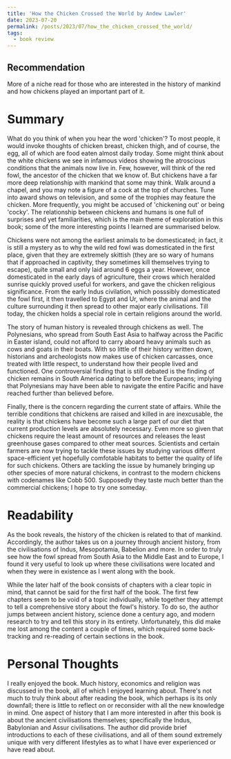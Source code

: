 ```yaml
---
title: 'How the Chicken Crossed the World by Andew Lawler'
date: 2023-07-20
permalink: /posts/2023/07/how_the_chicken_crossed_the_world/
tags:
  - book review
---
```


Recommendation
------
More of a niche read for those who are interested in the history of mankind and how chickens played an important part of it.


Summary
======
What do you think of when you hear the word 'chicken'? To most people, it would invoke thoughts of chicken breast, chicken thigh, and of course, the egg, all of which are food eaten almost daily troday. Some might think about the white chickens we see in infamous videos showing the atroscious conditions that the animals now live in. Few, however, will think of the red fowl, the ancestor of the chicken that we know of. But chickens have a far more deep relationship with mankind that some may think. Walk around a chapel, and you may note a figure of a cock at the top of churches. Tune into award shows on television, and some of the trophies may feature the chicken. More frequently, you might be accused of 'chickening out' or being 'cocky'. The relationship between chickens and humans is one full of surprises and yet familiarities, which is the main theme of exploration in this book; some of the more interesting points I learned are summarised below.

Chickens were not among the earliest animals to be domesticated; in fact, it is still a mystery as to why the wild red fowl was domesticated in the first place, given that they are extremely skittish (they are so wary of humans that if approached in captivity, they sometimes kill themselves trying to escape), quite small and only laid around 6 eggs a year. However, once domesticated in the early days of agriculture, their crows which heralded sunrise quickly proved useful for workers, and gave the chicken religious significance. From the early Indus civilation, which posssibly domesticated the fowl first, it then travelled to Egypt and Ur, where the animal and the culture surrounding it then spread to other major early civilisations. Till today, the chicken holds a special role in certain religions around the world.

The story of human history is revealed through chickens as well. The Polynesians, who spread from South East Asia to halfway across the Pacific in Easter island, could not afford to carry aboard heavy animals such as cows and goats in their boats. With so little of their history written down, historians and archeologists now makes use of chicken carcasses, once treated with little respect, to understand how their people lived and functioned. One controversial finding that is still debated is the finding of chicken remains in South America dating to before the Europeans; implying that Polynesians may have been able to navigate the entire Pacific and have reached further than believed before.

Finally, there is the concern regarding the current state of affairs. While the terrible conditions that chickens are raised and killed in are inexcusable, the reality is that chickens have become such a large part of our diet that current production levels are absolutely necessary. Even more so given that chickens require the least amount of resources and releases the least greenhouse gases compared to other meat sources. Scientists and certain farmers are now trying to tackle these issues by studying various differnt space-efficient yet hopefully comfotable habitats to better the quality of life for such chickens. Others are tackling the issue by humanely bringing up other species of more natural chickens, in contrast to the modern chickens with codenames like Cobb 500. Supposedly they taste much better than the commercial chickens; I hope to try one someday.

Readability
======
As the book reveals, the history of the chicken is related to that of mankind. Accordingly, the author takes us on a journey through ancient history, from the civilisations of Indus, Mesopotamia, Babelion and more. In order to truly see how the fowl spread from South Asia to the Middle East and to Europe, I found it very useful to look up where these civilisations were located and when they were in existence as I went along with the book. 

While the later half of the book consists of chapters with a clear topic in mind, that cannot be said for the first half of the book. The first few chapters seem to be void of a topic individually, while together they attempt to tell a comprehensive story about the fowl's history. To do so, the author jumps between ancient history, science done a century ago, and modern research to try and tell this story in its entirety. Unfortunately, this did make me lost among the content a couple of times, which required some back-tracking and re-reading of certain sections in the book.

Personal Thoughts
======
I really enjoyed the book. Much history, economics and religion was discussed in the book, all of which I enjoyed learning about. There's not much to truly think about after reading the book, which perhaps is its only downfall; there is little to reflect on or reconsider with all the new knowledge in mind. One aspect of history that I am more interested in after this book is about the ancient civilisations themselves; specifically the Indus, Babylonian and Assur civilisations. The author did provide brief introductions to each of these civilisations, and all of them sound extremely unique with very different lifestyles as to what I have ever experienced or have read about. 